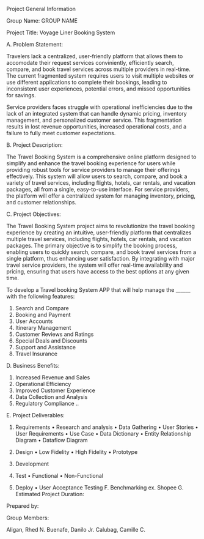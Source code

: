 Project General Information

Group Name: GROUP NAME 

Project Title: Voyage Liner Booking System

A. Problem Statement:

Travelers lack a centralized, user-friendly platform that allows them to accomodate their request services conviniently, efficiently search, compare, and book travel services across multiple providers in real-time. The current fragmented system requires users to visit multiple websites or use different applications to complete their bookings, leading to inconsistent user experiences, potential errors, and missed opportunities for savings.

Service providers faces struggle with operational inefficiencies due to the lack of an integrated system that can handle dynamic pricing, inventory management, and personalized customer service. This fragmentation results in lost revenue opportunities, increased operational costs, and a failure to fully meet customer expectations.

B. Project Description:

The Travel Booking System is a comprehensive online platform designed to simplify and enhance the travel booking experience for users while providing robust tools for service providers to manage their offerings effectively. This system will allow users to search, compare, and book a variety of travel services, including flights, hotels, car rentals, and vacation packages, all from a single, easy-to-use interface. For service providers, the platform will offer a centralized system for managing inventory, pricing, and customer relationships.

C. Project Objectives:

The Travel Booking System project aims to revolutionize the travel booking experience by creating an intuitive, user-friendly platform that centralizes multiple travel services, including flights, hotels, car rentals, and vacation packages. The primary objective is to simplify the booking process, enabling users to quickly search, compare, and book travel services from a single platform, thus enhancing user satisfaction. By integrating with major travel service providers, the system will offer real-time availability and pricing, ensuring that users have access to the best options at any given time.

To develop a Travel booking System APP that will help manage the ______ with the following features: 

1. Search and Compare
2. Booking and Payment
3. User Accounts
4. Itinerary Management
5. Customer Reviews and Ratings
6. Special Deals and Discounts
7. Support and Assistance
8. Travel Insurance

D. Business Benefits:

1. Increased Revenue and Sales
2.  Operational Efficiency
3.  Improved Customer Experience
4.  Data Collection and Analysis
5.  Regulatory Compliance
..

E. Project Deliverables:
1. Requirements
  • Research and analysis
  • Data Gathering
  • User Stories
  • User Requirements
  • Use Case
  • Data Dictionary
  • Entity Relationship Diagram
  • Dataflow Diagram

2. Design
  • Low Fidelity
  • High Fidelity
  • Prototype

4. Development
   

6. Test
  • Functional
  • Non-Functional

8. Deploy
  • User Acceptance Testing
F. Benchmarking
ex. Shopee
G. Estimated Project Duration:

Prepared by:

Group Members:

Aligan, Rhed N.
Buenafe, Danilo Jr.
Calubag, Camille C.
